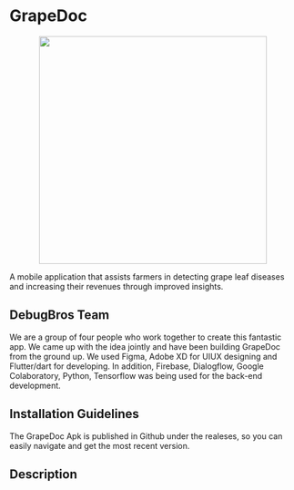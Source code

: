 # GrapeDoc
<p align="center"> 
<img src="https://user-images.githubusercontent.com/85722491/165745801-97bd9ee3-fe7f-44cd-b857-e3458c6c562e.png" with="600" height="400" /></p>
A mobile application that assists farmers in detecting grape leaf diseases and increasing their revenues through improved insights.

## DebugBros Team
We are a group of four people who work together to create this fantastic app. We came up with the idea jointly and have been building GrapeDoc from the ground up. We used Figma, Adobe XD for UIUX designing and Flutter/dart for developing. In addition, Firebase, Dialogflow, Google Colaboratory, Python, Tensorflow was being used for the back-end development. 

## Installation Guidelines
The GrapeDoc Apk is published in Github under the realeses, so you can easily navigate and get the most recent version.

## Description


